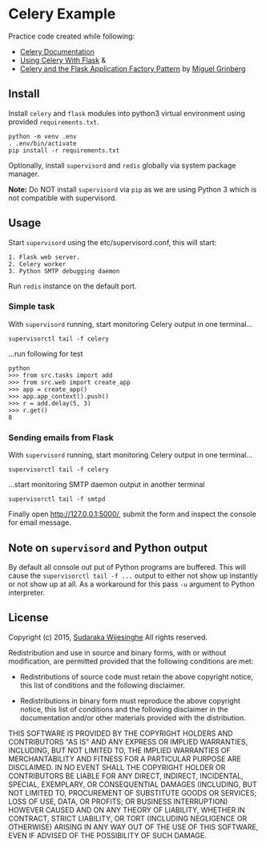 # Celery Example

Practice code created while following:

  - [Celery Documentation](http://docs.celeryproject.org/en/latest/)
  - [Using Celery With Flask](http://blog.miguelgrinberg.com/post/using-celery-with-flask) &
  - [Celery and the Flask Application Factory Pattern](http://blog.miguelgrinberg.com/post/celery-and-the-flask-application-factory-pattern) by [Miguel Grinberg](https://twitter.com/miguelgrinberg)

## Install

Install `celery` and `flask` modules into python3 virtual environment using
provided `requirements.txt`.

    python -m venv .env
    . .env/bin/activate
    pip install -r requirements.txt

Optionally, install `supervisord` and `redis` globally via system package
manager.

__Note:__ Do NOT install `supervisord` via `pip` as we are using  Python 3 which
is not compatible with supervisord.

## Usage

Start `supervisord` using the etc/supervisord.conf, this will start:

    1. Flask web server.
    2. Celery worker
    3. Python SMTP debugging daemon

Run `redis` instance on the default port.

### Simple task

With `supervisord` running, start monitoring Celery output in one terminal...

    supervisorctl tail -f celery

...run following for test

    python
    >>> from src.tasks import add
    >>> from src.web import create_app
    >>> app = create_app()
    >>> app.app_context().push()
    >>> r = add.delay(5, 3)
    >>> r.get()
    8

### Sending emails from Flask

With `supervisord` running, start monitoring Celery output in one terminal...

    supervisorctl tail -f celery

...start monitoring SMTP daemon output in another terminal

    supervisorctl tail -f smtpd

Finally open http://127.0.0.1:5000/, submit the form and inspect the console for
email message.

## Note on `supervisord` and Python output

By default all console out put of Python programs are buffered. This will cause
the `supervisorctl tail -f ...` output to either not show up instantly or not
show up at all. As a workaround for this pass `-u` argument to Python
interpreter.

## License

Copyright (c) 2015, [Sudaraka Wijesinghe](http://sudaraka.org)
All rights reserved.

Redistribution and use in source and binary forms, with or without
modification, are permitted provided that the following conditions are met:

* Redistributions of source code must retain the above copyright notice, this
  list of conditions and the following disclaimer.

* Redistributions in binary form must reproduce the above copyright notice,
  this list of conditions and the following disclaimer in the documentation
  and/or other materials provided with the distribution.

THIS SOFTWARE IS PROVIDED BY THE COPYRIGHT HOLDERS AND CONTRIBUTORS "AS IS"
AND ANY EXPRESS OR IMPLIED WARRANTIES, INCLUDING, BUT NOT LIMITED TO, THE
IMPLIED WARRANTIES OF MERCHANTABILITY AND FITNESS FOR A PARTICULAR PURPOSE ARE
DISCLAIMED. IN NO EVENT SHALL THE COPYRIGHT HOLDER OR CONTRIBUTORS BE LIABLE
FOR ANY DIRECT, INDIRECT, INCIDENTAL, SPECIAL, EXEMPLARY, OR CONSEQUENTIAL
DAMAGES (INCLUDING, BUT NOT LIMITED TO, PROCUREMENT OF SUBSTITUTE GOODS OR
SERVICES; LOSS OF USE, DATA, OR PROFITS; OR BUSINESS INTERRUPTION) HOWEVER
CAUSED AND ON ANY THEORY OF LIABILITY, WHETHER IN CONTRACT, STRICT LIABILITY,
OR TORT (INCLUDING NEGLIGENCE OR OTHERWISE) ARISING IN ANY WAY OUT OF THE USE
OF THIS SOFTWARE, EVEN IF ADVISED OF THE POSSIBILITY OF SUCH DAMAGE.
